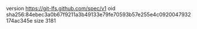 version https://git-lfs.github.com/spec/v1
oid sha256:84ebec3a0b67f9211a3b49133e79fe70593b57e255e4c0920047932174ac345e
size 3181
